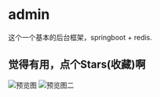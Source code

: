 # admin
这个一个基本的后台框架，springboot + redis.

## 觉得有用，点个Stars(收藏)啊
![预览图](https://github.com/rstyro/admin/blob/master/showimg/2.png)
![预览图二](https://github.com/rstyro/admin/blob/master/showimg/1.png)
